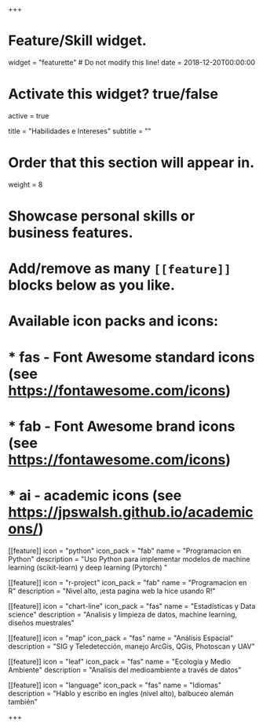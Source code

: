 +++
# Feature/Skill widget.
widget = "featurette"  # Do not modify this line!
date = 2018-12-20T00:00:00

# Activate this widget? true/false
active = true

title = "Habilidades e Intereses"
subtitle = ""

# Order that this section will appear in.
weight = 8

# Showcase personal skills or business features.
# 
# Add/remove as many `[[feature]]` blocks below as you like.
# 
# Available icon packs and icons:
# * fas - Font Awesome standard icons (see https://fontawesome.com/icons)
# * fab - Font Awesome brand icons (see https://fontawesome.com/icons)
# * ai - academic icons (see https://jpswalsh.github.io/academicons/)


[[feature]]
  icon = "python"
  icon_pack = "fab"
  name = "Programacion en Python"
  description = "Uso Python para implementar modelos de machine learning (scikit-learn) y deep learning (Pytorch) "

[[feature]]
  icon = "r-project"
  icon_pack = "fab"
  name = "Programacion en R"
  description = "Nivel alto, ¡esta pagina web la hice usando R!"

[[feature]]
  icon = "chart-line"
  icon_pack = "fas"
  name = "Estadísticas y Data science"
  description = "Analisis y limpieza de datos, machine learning, diseños muestrales"  
  
[[feature]]
  icon = "map"
  icon_pack = "fas"
  name = "Análisis Espacial"
  description = "SIG y Teledetección, manejo ArcGis, QGis, Photoscan y UAV"

[[feature]]
  icon = "leaf"
  icon_pack = "fas"
  name = "Ecología y Medio Ambiente"
  description = "Analisis del medioambiente a través de datos"

[[feature]]
  icon = "language"
  icon_pack = "fas"
  name = "Idiomas"
  description = "Hablo y escribo en ingles (nivel alto), balbuceo alemán también"

+++
